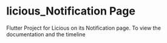 # licious_Notification Page

Flutter Project for Licious on its Notification page. To view the documentation and the timeline 

